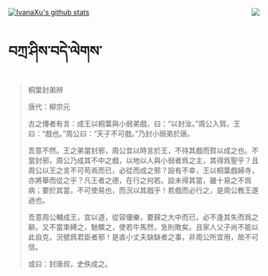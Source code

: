 [![IvanaXu's github stats](https://github-readme-stats.vercel.app/api?username=IvanaXu&show_icons=true&theme=vue-dark)](https://github.com/anuraghazra/github-readme-stats)
<img align="right" src="https://github-readme-stats.vercel.app/api/top-langs/?username=IvanaXu&langs_count=3&theme=graywhite" />
# བཀྲ་ཤིས་བདེ་ལེགས་
> 桐葉封弟辨
> 
> 唐代：柳宗元 
> 
> 古之傳者有言：成王以桐葉與小弱弟戲，曰：“以封汝。”周公入賀。王曰：“戲也。”周公曰：“天子不可戲。”乃封小弱弟於唐。
> 
> 吾意不然。王之弟當封邪，周公宜以時言於王，不待其戲而賀以成之也。不當封邪，周公乃成其不中之戲，以地以人與小弱者爲之主，其得爲聖乎？且周公以王之言不可苟焉而已，必從而成之邪？設有不幸，王以桐葉戲婦寺，亦將舉而從之乎？凡王者之德，在行之何若。設未得其當，雖十易之不爲病；要於其當，不可使易也，而況以其戲乎！若戲而必行之，是周公教王遂過也。
> 
> 吾意周公輔成王，宜以道，從容優樂，要歸之大中而已，必不逢其失而爲之辭。又不當束縛之，馳驟之，使若牛馬然，急則敗矣。且家人父子尚不能以此自克，況號爲君臣者邪！是直小丈夫缺缺者之事，非周公所宜用，故不可信。
> 
> 或曰：封唐叔，史佚成之。
>